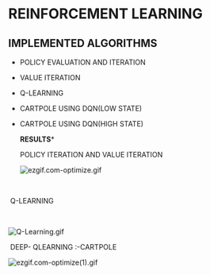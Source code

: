 # **REINFORCEMENT LEARNING** 



## IMPLEMENTED  ALGORITHMS



- POLICY EVALUATION AND ITERATION 

- VALUE ITERATION

- Q-LEARNING

- CARTPOLE USING DQN(LOW STATE)

- CARTPOLE USING DQN(HIGH STATE)

   

  **RESULTS*** 

  

  POLICY ITERATION AND VALUE ITERATION 

  

  ![ezgif.com-optimize.gif](https://github.com/aadhithya14/RLprojects/blob/master/Results/ezgif.com-optimize.gif?raw=true)

​		

​       Q-LEARNING          

​           			

![Q-Learning.gif](https://github.com/aadhithya14/RLprojects/blob/master/Results/Q-Learning.gif?raw=true)



​      DEEP- QLEARNING :-CARTPOLE 



![ezgif.com-optimize(1).gif](https://github.com/aadhithya14/RLprojects/blob/master/Results/ezgif.com-optimize(1).gif?raw=true)



